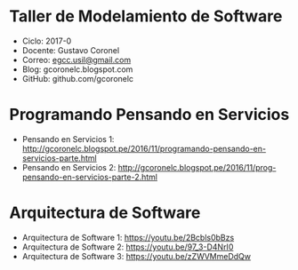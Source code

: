 # Taller de Modelamiento de Software

- Ciclo: 2017-0
- Docente: Gustavo Coronel
- Correo: egcc.usil@gmail.com
- Blog: gcoronelc.blogspot.com
- GitHub: github.com/gcoronelc


# Programando Pensando en Servicios

- Pensando en Servicios 1: http://gcoronelc.blogspot.pe/2016/11/programando-pensando-en-servicios-parte.html
- Pensando en Servicios 2: http://gcoronelc.blogspot.pe/2016/11/prog-pensando-en-servicios-parte-2.html

# Arquitectura de Software

- Arquitectura de Software 1: https://youtu.be/2Bcbls0bBzs
- Arquitectura de Software 2: https://youtu.be/97_3-D4NrI0
- Arquitectura de Software 3: https://youtu.be/zZWVMmeDdQw





